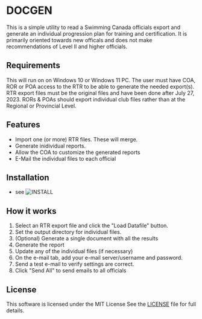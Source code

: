 # DOCGEN

   This is a simple utility to read a Swimming Canada officials export and generate an individual progression plan for training and certification.  It is primarily oriented towards new officals and does not make recommendations of Level II and higher officials.   

## Requirements

This will run on on Windows 10 or Windows 11 PC.   The user must have COA, ROR or POA access to the RTR to be able to generate the needed export(s).  RTR export files must be the original files and have been done after July 27, 2023. RORs & POAs should export individual club files rather than at the Regional or Provincial Level.

## Features

- Import one (or more) RTR files.  These will merge.
- Generate inidividual reports.
- Allow the COA to customize the generated reports
- E-Mail the individual files to each official

## Installation

- see ![INSTALL](INSTALL)

## How it works

1. Select an RTR export file and click the "Load Datafile" button.
2. Set the output directory for individual files.  
3. (Optional) Generate a single document with all the results
4. Generate the report
5. Update any of the individual files (if necessary)
6. On the e-mail tab, add your e-mail server/username and password.
7. Send a test e-mail to verify settings are correct.
8. Click "Send All" to send emails to all officials

## License
This software is licensed under the MIT License
See the [LICENSE](LICENSE) file for full details.


